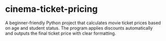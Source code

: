 # cinema-ticket-pricing
A beginner-friendly Python project that calculates movie ticket prices based on age and student status. The program applies discounts automatically and outputs the final ticket price with clear formatting.
